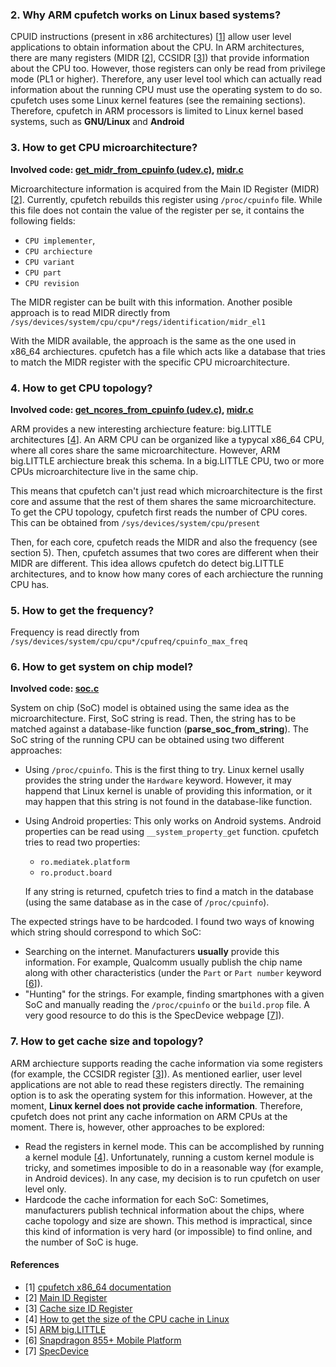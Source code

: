 ### 2. Why ARM cpufetch works on Linux based systems?
CPUID instructions (present in x86 architectures) [[1](#references)] allow user level applications to obtain information about the CPU. In ARM architectures, there are many registers (MIDR [[2](#references)], CCSIDR [[3](#references)]) that provide information about the CPU too. However, those registers can only be read from privilege mode (PL1 or higher). Therefore, any user level tool which can actually read information about the running CPU must use the operating system to do so. cpufetch uses some Linux kernel features (see the remaining sections). Therefore, cpufetch in ARM processors is limited to Linux kernel based systems, such as __GNU/Linux__ and __Android__

### 3. How to get CPU microarchitecture?
__Involved code: [get_midr_from_cpuinfo (udev.c)](https://github.com/Dr-Noob/cpufetch/blob/master/src/arm/udev.c), [midr.c](https://github.com/Dr-Noob/cpufetch/blob/master/src/arm/midr.c)__

Microarchitecture information is acquired from the Main ID Register (MIDR) [[2](#references)]. Currently, cpufetch rebuilds this register using `/proc/cpuinfo` file. While this file does not contain the value of the register per se, it contains the following fields:
- `CPU implementer`,
- `CPU archiecture`
- `CPU variant`
- `CPU part`
- `CPU revision`

The MIDR register can be built with this information. Another posible approach is to read MIDR directly from `/sys/devices/system/cpu/cpu*/regs/identification/midr_el1`

With the MIDR available, the approach is the same as the one used in x86_64 archiectures. cpufetch has a file which acts like a database that tries to match the MIDR register with the specific CPU microarchitecture.

### 4. How to get CPU topology?
__Involved code: [get_ncores_from_cpuinfo (udev.c)](https://github.com/Dr-Noob/cpufetch/blob/master/src/arm/udev.c), [midr.c](https://github.com/Dr-Noob/cpufetch/blob/master/src/arm/midr.c)__

ARM provides a new interesting archiecture feature: big.LITTLE architectures [[4](#references)]. An ARM CPU can be organized like a typycal x86_64 CPU, where all cores share the same microarchitecture. However, ARM big.LITTLE archiecture break this schema. In a big.LITTLE CPU, two or more CPUs microarchitecture live in the same chip.

This means that cpufetch can't just read which microarchitecture is the first core and assume that the rest of them shares the same microarchitecture. To get the CPU topology, cpufetch first reads the number of CPU cores. This can be obtained from `/sys/devices/system/cpu/present`

Then, for each core, cpufetch reads the MIDR and also the frequency (see section 5). Then, cpufetch assumes that two cores are different when their MIDR are different. This idea allows cpufetch do detect big.LITTLE architectures, and to know how many cores of each archiecture the running CPU has.

### 5. How to get the frequency?
Frequency is read directly from `/sys/devices/system/cpu/cpu*/cpufreq/cpuinfo_max_freq`

### 6. How to get system on chip model?
__Involved code: [soc.c](https://github.com/Dr-Noob/cpufetch/blob/master/src/arm/soc.c)__

System on chip (SoC) model is obtained using the same idea as the microarchitecture. First, SoC string is read. Then, the string has to be matched against a database-like function (__parse_soc_from_string__). The SoC string of the running CPU can be obtained using two different approaches:

- Using `/proc/cpuinfo`. This is the first thing to try. Linux kernel usally provides the string under the `Hardware` keyword. However, it may happend that Linux kernel is unable of providing this information, or it may happen that this string is not found in the database-like function.
- Using Android properties: This only works on Android systems. Android properties can be read using `__system_property_get` function. cpufetch tries to read two properties:
  - `ro.mediatek.platform`
  - `ro.product.board`

  If any string is returned, cpufetch tries to find a match in the database (using the same database as in the case of `/proc/cpuinfo`).

The expected strings have to be hardcoded. I found two ways of knowing which string should correspond to which SoC:

  - Searching on the internet. Manufacturers __usually__ provide this information. For example, Qualcomm usually publish the chip name along with other characteristics (under the `Part` or `Part number` keyword [[6](#references)]).
  - "Hunting" for the strings. For example, finding smartphones with a given SoC and manually reading the `/proc/cpuinfo` or the `build.prop` file. A very good resource to do this is the SpecDevice webpage [[7](#references)]).

### 7. How to get cache size and topology?
ARM archiecture supports reading the cache information via some registers (for example, the CCSIDR register  [[3](#references)]). As mentioned earlier, user level applications are not able to read these registers directly. The remaining option is to ask the operating system for this information. However, at the moment, __Linux kernel does not provide cache information__. Therefore, cpufetch does not print any cache information on ARM CPUs at the moment. There is, however, other approaches to be explored:

- Read the registers in kernel mode. This can be accomplished by running a kernel module [[4](#references)]. Unfortunately, running a custom kernel module is tricky, and sometimes imposible to do in a reasonable way (for example, in Android devices). In any case, my decision is to run cpufetch on user level only.
- Hardcode the cache information for each SoC: Sometimes, manufacturers publish technical information about the chips, where cache topology and size are shown. This method is impractical, since this kind of information is very hard (or impossible) to find online, and the number of SoC is huge.

#### References
- [1] [cpufetch x86_64 documentation](https://github.com/Dr-Noob/cpufetch/blob/master/doc/DOCUMENTATION_X86.md)
- [2] [Main ID Register](https://developer.arm.com/documentation/ddi0433/c/system-control/register-descriptions/main-id-register)
- [3] [Cache size ID Register](https://developer.arm.com/documentation/100403/0200/register-descriptions/aarch32-system-registers/ccsidr--cache-size-id-register)
- [4] [How to get the size of the CPU cache in Linux](https://stackoverflow.com/a/63474811/9975463)
- [5] [ARM big.LITTLE](https://en.wikipedia.org/wiki/ARM_big.LITTLE)
- [6] [Snapdragon 855+ Mobile Platform](https://www.qualcomm.com/products/snapdragon-855-plus-mobile-platform)
- [7] [SpecDevice](http://specdevice.com/unmoderated.php)

